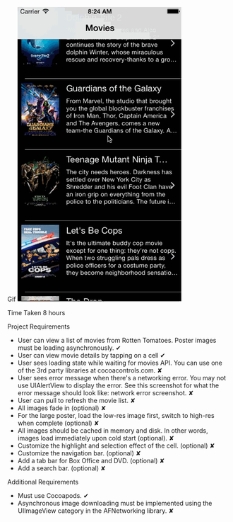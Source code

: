 Gif
<img src="https://raw.githubusercontent.com/gauthamk/RottenTomatoes/master/rotten-tomatoes.gif" />

Time Taken
8 hours

Project Requirements
* User can view a list of movies from Rotten Tomatoes. Poster images must be loading asynchronously. ✔ <br />
* User can view movie details by tapping on a cell ✔ <br />
* User sees loading state while waiting for movies API. You can use one of the 3rd party libraries at cocoacontrols.com. ✘ <br />
* User sees error message when there's a networking error. You may not use UIAlertView to display the error. See this screenshot for what the error message should look like: network error screenshot. ✘ <br />
* User can pull to refresh the movie list. ✘ <br />
* All images fade in (optional) ✘ <br />
* For the large poster, load the low-res image first, switch to high-res when complete (optional) ✘ <br />
* All images should be cached in memory and disk. In other words, images load immediately upon cold start (optional). ✘ <br />
* Customize the highlight and selection effect of the cell. (optional) ✘ <br />
* Customize the navigation bar. (optional) ✘ <br />
* Add a tab bar for Box Office and DVD. (optional) ✘ <br />
* Add a search bar. (optional) ✘ <br />

Additional Requirements
* Must use Cocoapods. ✔ <br />
* Asynchronous image downloading must be implemented using the UIImageView category in the AFNetworking library. ✘ <br />

